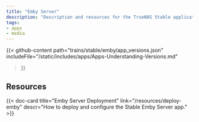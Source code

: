 ```yaml
---
title: "Emby Server"
description: "Description and resources for the TrueNAS Stable application called Emby Server."
tags:
- apps
- media
---
```


{{< github-content 
    path="trains/stable/emby/app_versions.json"
	includeFile="/static/includes/apps/Apps-Understanding-Versions.md"
>}}

## Resources

<div class="docs-sections">

{{< doc-card title="Emby Server Deployment" link="/resources/deploy-emby"
descr="How to deploy and configure the Stable Emby Server app." >}}

</div>
